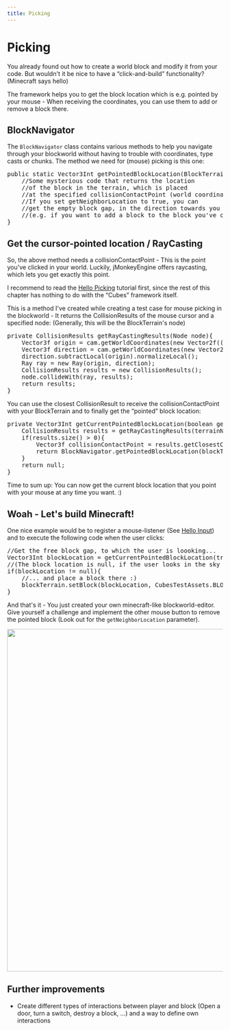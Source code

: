 ```yaml
---
title: Picking
---
```

<h1 class="sectionedit1" id="picking">Picking</h1>
<div class="level1">

<p>
You already found out how to create a world block and modify it from your code. But wouldn't it be nice to have a “click-and-build” functionality? (Minecraft says hello)
</p>

<p>
The framework helps you to get the block location which is e.g. pointed by your mouse - When receiving the coordinates, you can use them to add or remove a block there.
</p>

</div>
<!-- EDIT1 SECTION "Picking" [1-365] -->
<h2 class="sectionedit2" id="blocknavigator">BlockNavigator</h2>
<div class="level2">

<p>
The <code>BlockNavigator</code> class contains various methods to help you navigate through your blockworld without having to trouble with coordinates, type casts or chunks. The method we need for (mouse) picking is this one:
</p>
<pre class="code java"><span class="kw1">public</span> <span class="kw1">static</span> Vector3Int getPointedBlockLocation<span class="br0">(</span>BlockTerrain blockTerrain, Vector3f collisionContactPoint, <span class="kw4">boolean</span> getNeighborLocation<span class="br0">)</span><span class="br0">{</span>
    <span class="co1">//Some mysterious code that returns the location</span>
    <span class="co1">//of the block in the terrain, which is placed</span>
    <span class="co1">//at the specified collisionContactPoint (world coordinates)</span>
    <span class="co1">//If you set getNeighborLocation to true, you can</span>
    <span class="co1">//get the empty block gap, in the direction towards you</span>
    <span class="co1">//(e.g. if you want to add a block to the block you've clicked)</span>
<span class="br0">}</span></pre>

</div>
<!-- EDIT2 SECTION "BlockNavigator" [366-1120] -->
<h2 class="sectionedit3" id="get_the_cursor-pointed_location_raycasting">Get the cursor-pointed location / RayCasting</h2>
<div class="level2">

<p>
So, the above method needs a collisionContactPoint - This is the point you've clicked in your world. Luckily, jMonkeyEngine offers raycasting, which lets you get exactly this point.
</p>

<p>
</p><p></p><div class="noteimportant">I recommend to read the <a href="/jme3/beginner/hello_picking.html" class="wikilink1" title="jme3:beginner:hello_picking">Hello Picking</a> tutorial first, since the rest of this chapter has nothing to do with the “Cubes” framework itself.
</div>


<p>
This is a method I've created while creating a test case for mouse picking in the blockworld - It returns the CollisionResults of the mouse cursor and a specified node: (Generally, this will be the BlockTerrain's node)
</p>
<pre class="code java"><span class="kw1">private</span> CollisionResults getRayCastingResults<span class="br0">(</span>Node node<span class="br0">)</span><span class="br0">{</span>
    Vector3f origin <span class="sy0">=</span> cam.<span class="me1">getWorldCoordinates</span><span class="br0">(</span><span class="kw1">new</span> Vector2f<span class="br0">(</span><span class="br0">(</span>settings.<span class="me1">getWidth</span><span class="br0">(</span><span class="br0">)</span> <span class="sy0">/</span> <span class="nu0">2</span><span class="br0">)</span>, <span class="br0">(</span>settings.<span class="me1">getHeight</span><span class="br0">(</span><span class="br0">)</span> <span class="sy0">/</span> <span class="nu0">2</span><span class="br0">)</span><span class="br0">)</span>, 0.0f<span class="br0">)</span><span class="sy0">;</span>
    Vector3f direction <span class="sy0">=</span> cam.<span class="me1">getWorldCoordinates</span><span class="br0">(</span><span class="kw1">new</span> Vector2f<span class="br0">(</span><span class="br0">(</span>settings.<span class="me1">getWidth</span><span class="br0">(</span><span class="br0">)</span> <span class="sy0">/</span> <span class="nu0">2</span><span class="br0">)</span>, <span class="br0">(</span>settings.<span class="me1">getHeight</span><span class="br0">(</span><span class="br0">)</span> <span class="sy0">/</span> <span class="nu0">2</span><span class="br0">)</span><span class="br0">)</span>, 0.3f<span class="br0">)</span><span class="sy0">;</span>
    direction.<span class="me1">subtractLocal</span><span class="br0">(</span>origin<span class="br0">)</span>.<span class="me1">normalizeLocal</span><span class="br0">(</span><span class="br0">)</span><span class="sy0">;</span>
    Ray ray <span class="sy0">=</span> <span class="kw1">new</span> Ray<span class="br0">(</span>origin, direction<span class="br0">)</span><span class="sy0">;</span>
    CollisionResults results <span class="sy0">=</span> <span class="kw1">new</span> CollisionResults<span class="br0">(</span><span class="br0">)</span><span class="sy0">;</span>
    node.<span class="me1">collideWith</span><span class="br0">(</span>ray, results<span class="br0">)</span><span class="sy0">;</span>
    <span class="kw1">return</span> results<span class="sy0">;</span>
<span class="br0">}</span></pre>

<p>
You can use the closest CollisionResult to receive the collisionContactPoint with your BlockTerrain and to finally get the “pointed” block location:
</p>
<pre class="code java"><span class="kw1">private</span> Vector3Int getCurrentPointedBlockLocation<span class="br0">(</span><span class="kw4">boolean</span> getNeighborLocation<span class="br0">)</span><span class="br0">{</span>
    CollisionResults results <span class="sy0">=</span> getRayCastingResults<span class="br0">(</span>terrainNode<span class="br0">)</span><span class="sy0">;</span>
    <span class="kw1">if</span><span class="br0">(</span>results.<span class="me1">size</span><span class="br0">(</span><span class="br0">)</span> <span class="sy0">&gt;</span> <span class="nu0">0</span><span class="br0">)</span><span class="br0">{</span>
        Vector3f collisionContactPoint <span class="sy0">=</span> results.<span class="me1">getClosestCollision</span><span class="br0">(</span><span class="br0">)</span>.<span class="me1">getContactPoint</span><span class="br0">(</span><span class="br0">)</span><span class="sy0">;</span>
        <span class="kw1">return</span> BlockNavigator.<span class="me1">getPointedBlockLocation</span><span class="br0">(</span>blockTerrain, collisionContactPoint, getNeighborLocation<span class="br0">)</span><span class="sy0">;</span>
    <span class="br0">}</span>
    <span class="kw1">return</span> <span class="kw2">null</span><span class="sy0">;</span>
<span class="br0">}</span></pre>

<p>
Time to sum up: You can now get the current block location that you point with your mouse at any time you want. :)
</p>

</div>
<!-- EDIT3 SECTION "Get the cursor-pointed location / RayCasting" [1121-2993] -->
<h2 class="sectionedit4" id="woah_-_let_s_build_minecraft">Woah - Let's build Minecraft!</h2>
<div class="level2">

<p>
One nice example would be to register a mouse-listener (See <a href="/jme3/beginner/hello_input_system.html" class="wikilink1" title="jme3:beginner:hello_input_system">Hello Input</a>) and to execute the following code when the user clicks:
</p>
<pre class="code java"><span class="co1">//Get the free block gap, to which the user is loooking...</span>
Vector3Int blockLocation <span class="sy0">=</span> getCurrentPointedBlockLocation<span class="br0">(</span><span class="kw2">true</span><span class="br0">)</span><span class="sy0">;</span>
<span class="co1">//(The block location is null, if the user looks in the sky or out of the map)</span>
<span class="kw1">if</span><span class="br0">(</span>blockLocation <span class="sy0">!=</span> <span class="kw2">null</span><span class="br0">)</span><span class="br0">{</span>
    <span class="co1">//... and place a block there :)</span>
    blockTerrain.<span class="me1">setBlock</span><span class="br0">(</span>blockLocation, CubesTestAssets.<span class="me1">BLOCK_WOOD</span><span class="br0">)</span><span class="sy0">;</span>
<span class="br0">}</span></pre>

<p>
And that's it - You just created your own minecraft-like blockworld-editor. Give yourself a challenge and implement the other mouse button to remove the pointed block (Look out for the <code>getNeighborLocation</code> parameter).
</p>

<p>
<a href="/resources/fetch.php" class="media" title="http://destroflyer.mania-community.de/other/imagehost/cubes/test_picking.png"><img src="/resources/fetch.php" class="media" alt="" width="800" /></a>
</p>

</div>
<!-- EDIT4 SECTION "Woah - Let's build Minecraft!" [2994-3877] -->
<h2 class="sectionedit5" id="further_improvements">Further improvements</h2>
<div class="level2">
<ul>
<li class="level1"><div class="li"> Create different types of interactions between player and block (Open a door, turn a switch, destroy a block, …) and a way to define own interactions</div>
</li>
</ul>

</div>
<!-- EDIT5 SECTION "Further improvements" [3878-] -->
